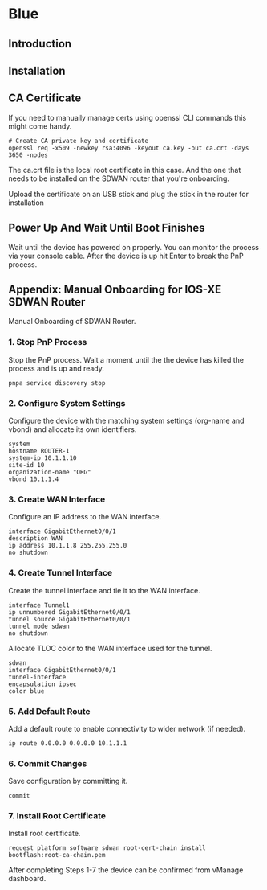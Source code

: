 # Blue

## Introduction

## Installation

## CA Certificate

If you need to manually manage certs using openssl CLI commands this might come handy.

````
# Create CA private key and certificate
openssl req -x509 -newkey rsa:4096 -keyout ca.key -out ca.crt -days 3650 -nodes
````

The ca.crt file is the local root certificate in this case. And the one that needs to be installed 
on the SDWAN router that you're onboarding. 

Upload the certificate on an USB stick and plug the stick in the router for installation

## Power Up And Wait Until Boot Finishes

Wait until the device has powered on properly. You can monitor the process via your console cable. 
After the device is up hit Enter to break the PnP process. 

## Appendix: Manual Onboarding for IOS-XE SDWAN Router

Manual Onboarding of SDWAN Router.

### 1. Stop PnP Process

Stop the PnP process. Wait a moment until the the device has killed the process and is up and ready. 

```
pnpa service discovery stop
```

### 2. Configure System Settings

Configure the device with the matching system settings (org-name and vbond) and allocate its own identifiers. 

```
system
hostname ROUTER-1
system-ip 10.1.1.10
site-id 10
organization-name "ORG"
vbond 10.1.1.4
```

### 3. Create WAN Interface 

Configure an IP address to the WAN interface. 

```
interface GigabitEthernet0/0/1
description WAN
ip address 10.1.1.8 255.255.255.0
no shutdown
```

### 4. Create Tunnel Interface

Create the tunnel interface and tie it to the WAN interface.

```
interface Tunnel1
ip unnumbered GigabitEthernet0/0/1
tunnel source GigabitEthernet0/0/1
tunnel mode sdwan
no shutdown
```

Allocate TLOC color to the WAN interface used for the tunnel. 

```
sdwan
interface GigabitEthernet0/0/1
tunnel-interface
encapsulation ipsec
color blue
```

### 5. Add Default Route

Add a default route to enable connectivity to wider network (if needed). 

```
ip route 0.0.0.0 0.0.0.0 10.1.1.1
```

### 6. Commit Changes 

Save configuration by committing it.

```
commit
```

### 7. Install Root Certificate

Install root certificate. 

```
request platform software sdwan root-cert-chain install bootflash:root-ca-chain.pem
```

After completing Steps 1-7 the device can be confirmed from vManage dashboard. 
